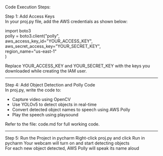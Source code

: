 Code Execution Steps:

Step 1: Add Access Keys  
In your proj.py file, add the AWS credentials as shown below:  

import boto3  
polly = boto3.client("polly",  
    aws_access_key_id="YOUR_ACCESS_KEY",  
    aws_secret_access_key="YOUR_SECRET_KEY",  
    region_name="us-east-1"  
)  

Replace YOUR_ACCESS_KEY and YOUR_SECRET_KEY with the keys you downloaded while creating the IAM user.

---

Step 4: Add Object Detection and Polly Code  
In proj.py, write the code to:  
- Capture video using OpenCV  
- Use YOLOv5 to detect objects in real-time  
- Convert detected object names to speech using AWS Polly  
- Play the speech using playsound  

Refer to the file: code.md for full working code.

---

Step 5: Run the Project in pycharm 
Right-click proj.py and click Run in pycharm 
Your webcam will turn on and start detecting objects  
For each new object detected, AWS Polly will speak its name aloud  









